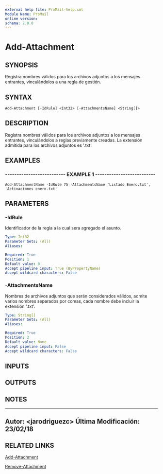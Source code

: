 ```yaml
---
external help file: ProMail-help.xml
Module Name: ProMail
online version: 
schema: 2.0.0
---
```


# Add-Attachment

## SYNOPSIS
Registra nombres válidos para los archivos adjuntos a los mensajes entrantes,
vinculándolos a una regla de gestión.

## SYNTAX

```
Add-Attachment [-IdRule] <Int32> [-AttachmentsName] <String[]>
```

## DESCRIPTION
Registra nombres válidos para los archivos adjuntos a los mensajes entrantes, vinculándolos 
a reglas previamente creadas.
La extensión admitida para los archivos adjuntos es '.txt'.

## EXAMPLES

### -------------------------- EXAMPLE 1 --------------------------
```
Add-AttachmentName -IdRule 75 -AttachmentsName 'Listado Enero.txt', 'Activaciones enero.txt'
```

## PARAMETERS

### -IdRule
Identificador de la regla a la cual sera agregado el asunto.

```yaml
Type: Int32
Parameter Sets: (All)
Aliases: 

Required: True
Position: 1
Default value: 0
Accept pipeline input: True (ByPropertyName)
Accept wildcard characters: False
```

### -AttachmentsName
Nombres de archivos adjuntos que serán considerados válidos, admite varios nombres 
separados por comas, cada nombre debe incluir la extensión '.txt'.

```yaml
Type: String[]
Parameter Sets: (All)
Aliases: 

Required: True
Position: 2
Default value: None
Accept pipeline input: False
Accept wildcard characters: False
```

## INPUTS

## OUTPUTS

## NOTES
---------------------------------------------------------
Autor: \<jarodriguezc\>
Última Modificación: 23/02/18
---------------------------------------------------------

## RELATED LINKS

[Add-Attachment](Add-Attachment.md)

[Remove-Attachment](Remove-Attachment.md)


